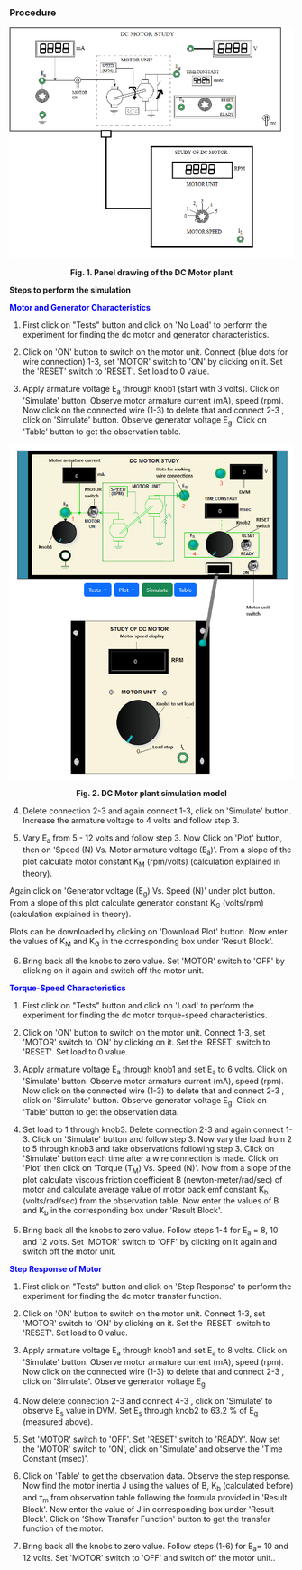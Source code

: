### Procedure


<div align="center">
<img class="img-fluid"  src="./images/dcpanel.png" alt="">

<b>Fig. 1. Panel drawing of the DC Motor plant</b>
</div>


<b>Steps to perform the simulation</b>

<b style="color:blue;text-align:center">Motor and Generator Characteristics</b>

1. First click on "Tests" button and click on 'No Load' to perform the experiment for finding the dc motor and generator characteristics.

2. Click on 'ON' button to switch on the motor unit. Connect (blue dots for wire connection) 1-3, 
set 'MOTOR' switch to 'ON' by clicking on it. Set the 'RESET' switch to 'RESET'. Set load to 0 value. 

3. Apply armature voltage E<sub>a</sub> through knob1 (start with 3 volts). Click on 'Simulate' button. Observe motor armature current (mA), speed (rpm). Now click on the connected wire (1-3) to delete that and connect 2-3 , click on 'Simulate' button. Observe generator voltage E<sub>g</sub>.
Click on 'Table' button to get the observation table.

<div align="center">
<img class="img-fluid"  src="./images/ps1.png" alt="">

<b>Fig. 2. DC Motor plant simulation model</b>
</div>				


4. Delete connection 2-3 and again connect 1-3, click on 'Simulate' button. Increase the armature voltage to 4 volts and follow
step 3.

5. Vary E<sub>a</sub> from 5 - 12 volts and follow step 3.
Now Click on 'Plot' button, then on 'Speed (N) Vs. Motor armature voltage (E<sub>a</sub>)'. From a slope of the plot calculate motor constant <span class="fontCss2">K<sub>M</sub></span> (rpm/volts) (calculation explained in theory). 

Again click on 'Generator voltage (E<sub>g</sub>) Vs. Speed (N)' under plot button. From a slope of this plot
calculate generator constant <span class="fontCss2">K<sub>G</sub></span> (volts/rpm) (calculation explained in theory). 

Plots can be downloaded by clicking on 'Download Plot' button. Now enter the values of <span class="fontCss2">K<sub>M</sub></span> and <span class="fontCss2">K<sub>G</sub></span> in the corresponding box under 'Result Block'.

6. Bring back all the knobs to zero value. Set 'MOTOR' switch to 'OFF' by clicking on it again and switch off the motor unit. 


<b style="color:blue;text-align:center">Torque-Speed Characteristics</b>

1. First click on "Tests" button and click on 'Load' to perform the experiment for finding the dc motor torque-speed characteristics.

2. Click on 'ON' button to switch on the motor unit. Connect 1-3, set 'MOTOR' switch to 'ON' by clicking on it. Set the 'RESET' switch to 'RESET'. Set load to 0 value. 

3. Apply armature voltage E<sub>a</sub> through knob1 and set E<sub>a</sub> to 6 volts. Click on 'Simulate' button. Observe motor armature current (mA), speed (rpm). Now click on the connected wire (1-3) to delete that and connect 2-3 , click on 'Simulate' button. Observe generator voltage E<sub>g</sub>.
Click on 'Table' button to get the observation data.

4. Set load to 1 through knob3. Delete connection 2-3 and again connect 1-3. Click on 'Simulate' button and follow step 3. Now vary the load from 2 to 5 through knob3 and take observations following step 3. 
Click on 'Simulate' button each time after a wire connection is made. Click on 'Plot' then click on 'Torque (T<sub>M</sub>) Vs. Speed (N)'.
Now from a slope of the plot calculate viscous friction coefficient <span class="fontCss2">B</span> (newton-meter/rad/sec) of motor and calculate average value of motor back emf constant <span class="fontCss2">K<sub>b</sub></span>
(volts/rad/sec) from the observation table. Now enter the values of <span class="fontCss2">B</span> and <span class="fontCss2">K<sub>b</sub></span> in the corresponding box under 'Result Block'.

5. Bring back all the knobs to zero value.
Follow steps 1-4 for E<sub>a</sub> = 8, 10 and 12 volts. Set 'MOTOR' switch to 'OFF' by clicking on it again and switch off the motor unit.


<b style="color:blue;text-align:center">Step Response of Motor</b>

1. First click on "Tests" button and click on 'Step Response' to perform the experiment for finding the dc motor transfer function.

2. Click on 'ON' button to switch on the motor unit. Connect 1-3, set 'MOTOR' switch to 'ON' by clicking on it. Set the 'RESET' switch to 'RESET'. Set load to 0 value.

3. Apply armature voltage E<sub>a</sub> through knob1 and set E<sub>a</sub> to 8 volts. Click on 'Simulate' button. Observe motor armature current (mA), speed (rpm). Now click on the connected wire (1-3) to delete that and connect 2-3 , click on 'Simulate'. Observe generator voltage E<sub>g</sub>

4. Now delete connection 2-3 and connect 4-3 , click on 'Simulate' to observe	E<sub>s</sub> value in DVM. Set E<sub>s</sub> through knob2 to 63.2 &percnt; of E<sub>g</sub> (measured above).</sub>

5. Set 'MOTOR' switch to 'OFF'. Set 'RESET' switch to 'READY'. Now set the 'MOTOR' switch to 'ON', click on 'Simulate' and observe the 'Time Constant (msec)'.

6. Click on 'Table' to get the observation data. Observe the step response. Now find the motor inertia <span class="fontCss2">J</span> using the values of <span class="fontCss2">B, K<sub>b</sub></span> (calculated before) and <span class="fontCss2">&tau;<sub>m</sub></span> from observation table following the formula provided in 'Result Block'.
Now enter the value of <span class="fontCss2">J</span> in corresponding box under 'Result Block'.
Click on 'Show Transfer Function' button to get the transfer function of the motor.

7. Bring back all the knobs to zero value. Follow steps (1-6) for E<sub>a</sub>= 10 and 12 volts. Set 'MOTOR' switch to 'OFF' and switch off the motor unit..

  
<link href="./simulation/css/DC.css" rel="stylesheet">

  <script id="MathJax-script" async src="https://cdn.jsdelivr.net/npm/mathjax@3/es5/tex-mml-chtml.js"></script>